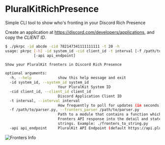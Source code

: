 # PluralKitRichPresence
Simple CLI tool to show who's fronting in your Discord Rich Presence

Create an application at https://discord.com/developers/applications, and copy the *CLIENT ID*.
```sh
$ ./pkrpc -id abcde -cid 782147341111111111 -t 20 -h
usage: pkrpc [-h] -id system_id -cid client_id -t interval [-f /path/to/parser.py]
             [-api api_endpoint]

Show your PluralKit fronters in Discord Rich Presence

optional arguments:
  -h, --help            show this help message and exit
  -id system_id, --system_id system_id
                        Your PluralKit System ID
  -cid client_id, --client_id client_id
                        Discord Application Client ID
  -t interval, --interval interval
                        How frequently to poll for updates (in seconds), >= 15
  -f /path/to/parser.py, --fronters_parser /path/to/parser.py
                        Path to a module that contains a function which converts the
                        Fronters API response into the detail and state Rich Presence
                        strings. Example: ./fronters_to_string.py
  -api api_endpoint     PluralKit API Endpoint (default https://api.pluralkit.me)
  ```
  
 
  ![Fronters Info](https://i.imgur.com/Xr1tiCg.png)
